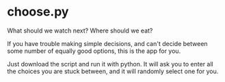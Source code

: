 # choose.py

What should we watch next? Where should we eat?

If you have trouble making simple decisions, and can't decide between some number of equally good options, this is the app for you.

Just download the script and run it with python. It will ask you to enter all the choices you are stuck between, and it will randomly select one for you.
